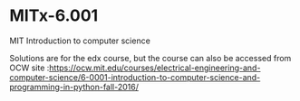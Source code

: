 # MITx-6.001
MIT Introduction to computer science

Solutions are for the edx course, but the course can also be accessed from OCW site :https://ocw.mit.edu/courses/electrical-engineering-and-computer-science/6-0001-introduction-to-computer-science-and-programming-in-python-fall-2016/
